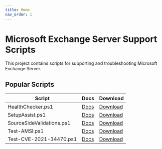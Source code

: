 ```yaml
---
title: Home
nav_order: 1
---
```


# Microsoft Exchange Server Support Scripts

This project contains scripts for supporting and troubleshooting Microsoft Exchange Server.

## Popular Scripts

| Script                               | Docs                                                   | Download                                                                                                            |
| ------------------------------------ | ------------------------------------------------------ | ------------------------------------------------------------------------------------------------------------------- |
| HealthChecker.ps1                    | [Docs](Diagnostics/HealthChecker)                      | [Download](https://github.com/microsoft/CSS-Exchange/releases/latest/download/HealthChecker.ps1)                    |
| SetupAssist.ps1                      | [Docs](Setup/SetupAssist)                              | [Download](https://github.com/microsoft/CSS-Exchange/releases/latest/download/SetupAssist.ps1)                      |
| SourceSideValidations.ps1            | [Docs](PublicFolders/SourceSideValidations)            | [Download](https://github.com/microsoft/CSS-Exchange/releases/latest/download/SourceSideValidations.ps1)            |
| Test-AMSI.ps1                        | [Docs](Admin/Test-AMSI)                                | [Download](https://github.com/microsoft/CSS-Exchange/releases/latest/download/Test-AMSI.ps1)                        |
| Test-CVE-2021-34470.ps1              | [Docs](Security/Test-CVE-2021-34470)                   | [Download](https://github.com/microsoft/CSS-Exchange/releases/latest/download/Test-CVE-2021-34470.ps1)
